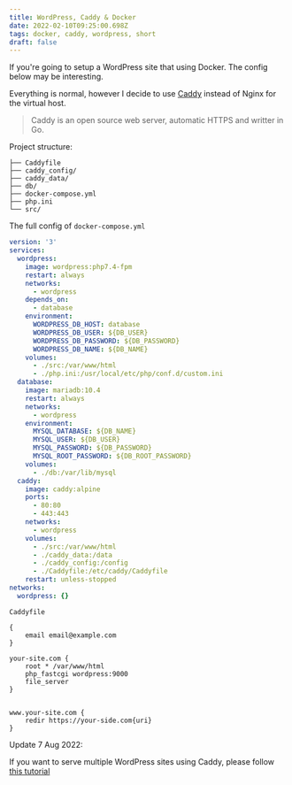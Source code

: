 ```yaml
---
title: WordPress, Caddy & Docker
date: 2022-02-10T09:25:00.698Z
tags: docker, caddy, wordpress, short
draft: false
---
```


If you're going to setup a WordPress site that using Docker. The config below may be interesting.

Everything is normal, however I decide to use [Caddy](https://caddyserver.com/) instead of Nginx for the virtual host.

> Caddy is an open source web server, automatic HTTPS and writter in Go.

Project structure:

```shell
├── Caddyfile
├── caddy_config/
├── caddy_data/
├── db/
├── docker-compose.yml
├── php.ini
└── src/
```

The full config of `docker-compose.yml`

```yml
version: '3'
services:
  wordpress:
    image: wordpress:php7.4-fpm
    restart: always
    networks:
      - wordpress
    depends_on:
      - database
    environment:
      WORDPRESS_DB_HOST: database
      WORDPRESS_DB_USER: ${DB_USER}
      WORDPRESS_DB_PASSWORD: ${DB_PASSWORD}
      WORDPRESS_DB_NAME: ${DB_NAME}
    volumes:
      - ./src:/var/www/html
      - ./php.ini:/usr/local/etc/php/conf.d/custom.ini
  database:
    image: mariadb:10.4
    restart: always
    networks:
      - wordpress
    environment:
      MYSQL_DATABASE: ${DB_NAME}
      MYSQL_USER: ${DB_USER}
      MYSQL_PASSWORD: ${DB_PASSWORD}
      MYSQL_ROOT_PASSWORD: ${DB_ROOT_PASSWORD}
    volumes:
      - ./db:/var/lib/mysql
  caddy:
    image: caddy:alpine
    ports:
      - 80:80
      - 443:443
    networks:
      - wordpress
    volumes:
      - ./src:/var/www/html
      - ./caddy_data:/data
      - ./caddy_config:/config
      - ./Caddyfile:/etc/caddy/Caddyfile
    restart: unless-stopped
networks:
  wordpress: {}
```

`Caddyfile`

```shell
{
	email email@example.com
}

your-site.com {
	root * /var/www/html
	php_fastcgi wordpress:9000
	file_server
}


www.your-site.com {
	redir https://your-side.com{uri}
}
```

Update 7 Aug 2022:

If you want to serve multiple WordPress sites using Caddy, please follow [this tutorial](https://www.winters.nz/docker/wordpress-caddy/)
